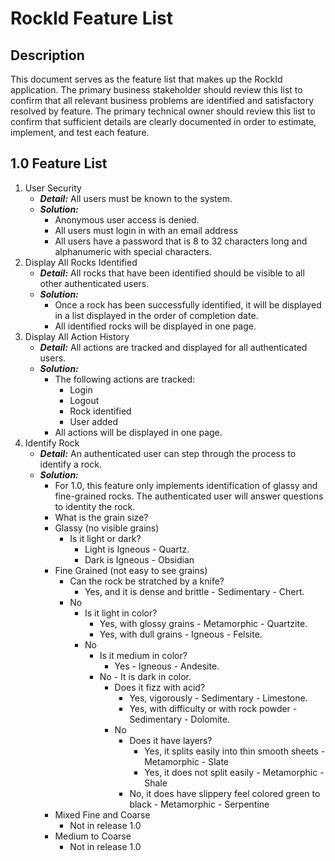 # RockId Feature List #

  
## Description ##

This document serves as the feature list that makes up the RockId application. The primary business stakeholder should review this list to confirm that all relevant business problems are identified and satisfactory resolved by feature. The primary technical owner should review this list to confirm that sufficient details are clearly documented in order to estimate, implement, and test each feature.

## 1.0 Feature List ##

1. User Security
	* ***Detail:*** All users must be known to the system.
	* ***Solution:***
		* Anonymous user access is denied.
		* All users must login in with an email address
		* All users have a password that is 8 to 32 characters long and alphanumeric with special characters.
2. Display All Rocks Identified
	* ***Detail:*** All rocks that have been identified should be visible to all other authenticated users.
	* ***Solution:***
		* Once a rock has been successfully identified, it will be displayed in a list displayed in the order of completion date.
		* All identified rocks will be displayed in one page.
3. Display All Action History
	* ***Detail:*** All actions are tracked and displayed for all authenticated users.
	* ***Solution:***
		* The following actions are tracked:
			* Login
			* Logout
			* Rock identified
			* User added
		* All actions will be displayed in one page.
4. Identify Rock
	* ***Detail:*** An authenticated user can step through the process to identify a rock.
	* ***Solution:***
		* For 1.0, this feature only implements identification of glassy and fine-grained rocks. The authenticated user will answer questions to identity the rock.
		* What is the grain size?
		* Glassy (no visible grains)
			* Is it light or dark?
				* Light is Igneous - Quartz.
				* Dark is Igneous - Obsidian
		* Fine Grained (not easy to see grains)
			* Can the rock be stratched by a knife?
				* Yes, and it is dense and brittle - Sedimentary - Chert.
			* No
				* Is it light in color?
					* Yes, with glossy grains - Metamorphic - Quartzite.
					* Yes, with dull grains - Igneous - Felsite.
				* No
					* Is it medium in color?
						* Yes - Igneous - Andesite.
					* No - It is dark in color.
						* Does it fizz with acid?
							* Yes, vigorously - Sedimentary - Limestone.
							* Yes, with difficulty or with rock powder - Sedimentary - Dolomite.
						* No
							* Does it have layers?
								* Yes, it splits easily into thin smooth sheets - Metamorphic - Slate
								* Yes, it does not split easily - Metamorphic - Shale
							* No, it does have slippery feel colored green to black - Metamorphic - Serpentine
		* Mixed Fine and Coarse
			* Not in release 1.0
		* Medium to Coarse
			* Not in release 1.0